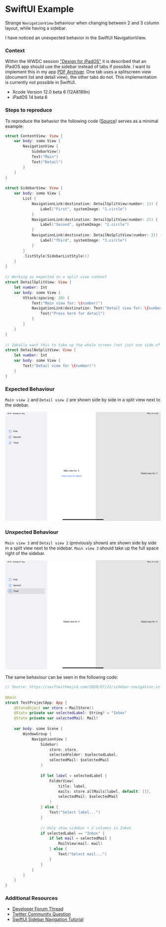 #  SwiftUI Example

Strange `NavigationView` behaviour when changing between 2 and 3 column layout, while having a sidebar.

I have noticed an unexpected behavior in the SwiftUI NavigationView.

### Context

Within the WWDC session ["Design for iPadOS"](https://developer.apple.com/wwdc20/10206) it is described that an iPadOS app should use the sidebar instead of tabs if possible. I want to implement this in my app [PDF Archiver](https://pdf-archiver.io). One tab uses a splitscreen view (document list and detail view), the other tabs do not. This implementation is currently not possible in SwiftUI.

* Xcode Version 12.0 beta 6 (12A8189n)
* iPadOS 14 beta 6

### Steps to reproduce

To reproduce the behavior the following code ([Source](https://developer.apple.com/forums/thread/653288)) serves as a minimal example:
```swift
struct ContentView: View {
    var body: some View {
        NavigationView {
            SidebarView()
            Text("Main")
            Text("Detail")
        }
    }
}

struct SidebarView: View {
    var body: some View {
        List {
            NavigationLink(destination: DetailSplitView(number: 1)) {
                Label("First", systemImage: "1.circle")
            }
            NavigationLink(destination: DetailSplitView(number: 2)) {
                Label("Second", systemImage: "2.circle")
            }
            NavigationLink(destination: DetailNoSplitView(number: 3)) {
                Label("Third", systemImage: "3.circle")
            }
        }
        .listStyle(SidebarListStyle())
    }
}

// Working as expected in a split view context
struct DetailSplitView: View {
    let number: Int
    var body: some View {
        VStack(spacing: 20) {
            Text("Main view for: \(number)")
            NavigationLink(destination: Text("Detail view for: \(number)")) {
                Text("Press here for detail")
            }
        }
    }
}

// Ideally want this to take up the whole screen (not just one side of a split view)
struct DetailNoSplitView: View {
    let number: Int
    var body: some View {
        Text("Detail view for \(number)")
    }
}
```


### Expected Behaviour
`Main view 2` and `Detail view 2` are shown side by side in a split view next to the sidebar.

![](Assets/sidebaritem-2-correct.jpeg)

### Unxpected Behaviour
`Main view 3` and `Detail view 2` (previously shown) are shown side by side in a split view next to the sidebar. `Main view 3` should take up the full space right of the sidebar.

![](Assets/sidebaritem-3-wrong.jpeg)

The same behaviour can be seen in the following code:

```swift
// Source: https://swiftwithmajid.com/2020/07/21/sidebar-navigation-in-swiftui/

@main
struct TestProjectApp: App {
    @StateObject var store = MailStore()
    @State private var selectedLabel: String? = "Inbox"
    @State private var selectedMail: Mail?

    var body: some Scene {
        WindowGroup {
            NavigationView {
                Sidebar(
                    store: store,
                    selectedFolder: $selectedLabel,
                    selectedMail: $selectedMail
                )

                if let label = selectedLabel {
                    FolderView(
                        title: label,
                        mails: store.allMails[label, default: []],
                        selectedMail: $selectedMail
                    )
                } else {
                    Text("Select label...")
                }

                // Only show sidebar + 2 columns in Inbox
                if selectedLabel == "Inbox" {
                    if let mail = selectedMail {
                        MailView(mail: mail)
                    } else {
                        Text("Select mail...")
                    }
                }
            }
        }
    }
}
```

### Additional Resources

* [Developer Forum Thread](https://developer.apple.com/forums/thread/653288)
* [Twitter Community Question](https://twitter.com/JuKa1205/status/1300041324289232896) 
* [SwiftUI Sidebar Navigation Tutorial](https://swiftwithmajid.com/2020/07/21/sidebar-navigation-in-swiftui/)
